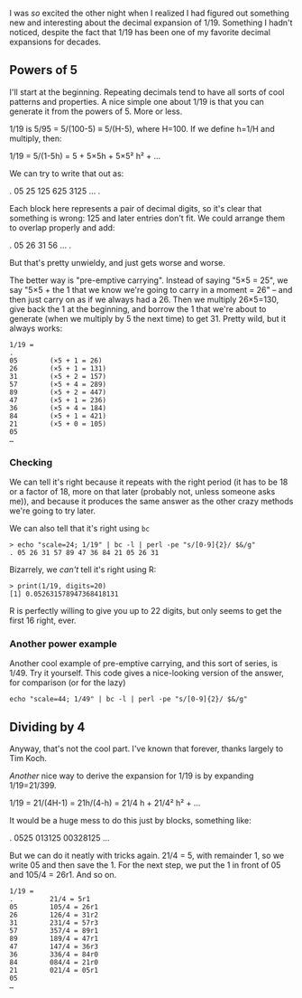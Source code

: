 I was _so_ excited the other night when I realized I had figured out something new and interesting about the decimal expansion of 1/19. Something I hadn't noticed, despite the fact that 1/19 has been one of my favorite decimal expansions for decades.

## Powers of 5

I'll start at the beginning. Repeating decimals tend to have all sorts of cool patterns and properties. A nice simple one about 1/19 is that you can generate it from the powers of 5. More or less.

1/19 is 5/95 = 5/(100-5) ≡ 5/(H-5), where H=100. If we define h=1/H and multiply, then:

1/19 = 5/(1-5h) = 5 + 5×5h + 5×5² h² + …

We can try to write that out as:

. 05 25 125 625 3125 … .

Each block here represents a pair of decimal digits, so it's clear that something is wrong: 125 and later entries don't fit. We could arrange them to overlap properly and add:

. 05 26 31 56 … .

But that's pretty unwieldy, and just gets worse and worse. 

The better way is "pre-emptive carrying". Instead of saying "5×5 = 25", we say "5×5 + the 1 that we know we're going to carry in a moment = 26" – and then just carry on as if we always had a 26. Then we multiply 26×5=130, give back the 1 at the beginning, and borrow the 1 that we're about to generate (when we multiply by 5 the next time) to get 31. Pretty wild, but it always works:

```
1/19 = 
.
05        (×5 + 1 = 26)
26        (×5 + 1 = 131)
31        (×5 + 2 = 157)
57        (×5 + 4 = 289)
89        (×5 + 2 = 447)
47        (×5 + 1 = 236)
36        (×5 + 4 = 184)
84        (×5 + 1 = 421)
21        (×5 + 0 = 105)
05
…
```

### Checking

We can tell it's right because it repeats with the right period (it has to be 18 or a factor of 18, more on that later (probably not, unless someone asks me)), and because it produces the same answer as the other crazy methods we're going to try later.

We can also tell that it's right using `bc`
```
> echo "scale=24; 1/19" | bc -l | perl -pe "s/[0-9]{2}/ $&/g"
. 05 26 31 57 89 47 36 84 21 05 26 31
```

Bizarrely, we _can't_ tell it's right using R:
```
> print(1/19, digits=20)
[1] 0.052631578947368418131
```

R is perfectly willing to give you up to 22 digits, but only seems to get the first 16 right, ever.

### Another power example

Another cool example of pre-emptive carrying, and this sort of series, is 1/49. Try it yourself. This code gives a nice-looking version of the answer, for comparison (or for the lazy)

```
echo "scale=44; 1/49" | bc -l | perl -pe "s/[0-9]{2}/ $&/g"
```

## Dividing by 4

Anyway, that's not the cool part. I've known that forever, thanks largely to Tim Koch.

_Another_ nice way to derive the expansion for 1/19 is by expanding 1/19=21/399.

1/19 = 21/(4H-1) = 21h/(4-h) = 21/4 h + 21/4² h² + …

It would be a huge mess to do this just by blocks, something like:

. 0525 013125 00328125 …

But we can do it neatly with tricks again. 21/4 = 5, with remainder 1, so we write 05 and then save the 1. For the next step, we put the 1 in front of 05 and 105/4 = 26r1. And so on.

```
1/19 = 
.         21/4 = 5r1
05        105/4 = 26r1
26        126/4 = 31r2
31        231/4 = 57r3
57        357/4 = 89r1
89        189/4 = 47r1
47        147/4 = 36r3
36        336/4 = 84r0
84        084/4 = 21r0
21        021/4 = 05r1
05
…
```

